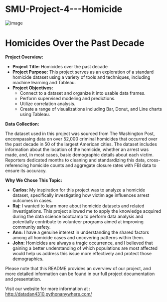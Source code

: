 # SMU-Project-4---Homicide

![image](https://github.com/AnnLy2023/SMU-Project-4---Homicide/assets/129100456/e9eb0b93-3a0e-4269-991c-7cd868012373)

# Homicides Over the Past Decade

**Project Overview:**

- **Project Title:** Homicides over the past decade
- **Project Purpose:** This project serves as an exploration of a standard homicide dataset using a variety of tools and techniques, including machine learning and Tableau.
- **Project Objectives:** 
  - Connect to a dataset and organize it into usable data frames.
  - Perform supervised modeling and predictions.
  - Utilize correlation analysis.
  - Create a range of visualizations including Bar, Donut, and Line charts using Tableau.
  
**Data Collection:**

The dataset used in this project was sourced from The Washington Post, encompassing data on over 52,000 criminal homicides that occurred over the past decade in 50 of the largest American cities. The dataset includes information about the location of the homicide, whether an arrest was made, and, in most cases, basic demographic details about each victim. Reporters dedicated months to cleaning and standardizing this data, cross-referencing homicide counts and aggregate closure rates with FBI data to ensure its accuracy.

**Why We Chose This Topic:**

- **Carlos:** My inspiration for this project was to analyze a homicide dataset, specifically investigating how victim age influences arrest outcomes in cases.
- **Raj:** I wanted to learn more about homicide datasets and related investigations. This project allowed me to apply the knowledge acquired during the data science bootcamp to perform data analysis and potentially contribute to volunteer programs aimed at improving community safety.
- **Ann:** I have a genuine interest in understanding the shared factors among all homicide cases and uncovering patterns within them.
- **John:** Homicides are always a tragic occurrence, and I believed that gaining a better understanding of which populations are most affected would help us address this issue more effectively and protect those demographics.

Please note that this README provides an overview of our project, and more detailed information can be found in our full project documentation and presentation.


Visit our website for more information at : http://datadan4310.pythonanywhere.com/
